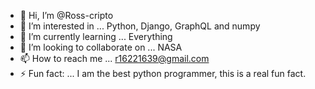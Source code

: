 - 👋 Hi, I’m @Ross-cripto
- 👀 I’m interested in ... Python, Django, GraphQL and numpy
- 🌱 I’m currently learning ... Everything 
- 💞️ I’m looking to collaborate on ... NASA
- 📫 How to reach me ... r16221639@gmail.com
- ⚡ Fun fact: ... I am the best python programmer, this is a real fun fact.

<!---
Ross-cripto/Ross-cripto is a ✨ special ✨ repository because its `README.md` (this file) appears on your GitHub profile.
You can click the Preview link to take a look at your changes.
--->
